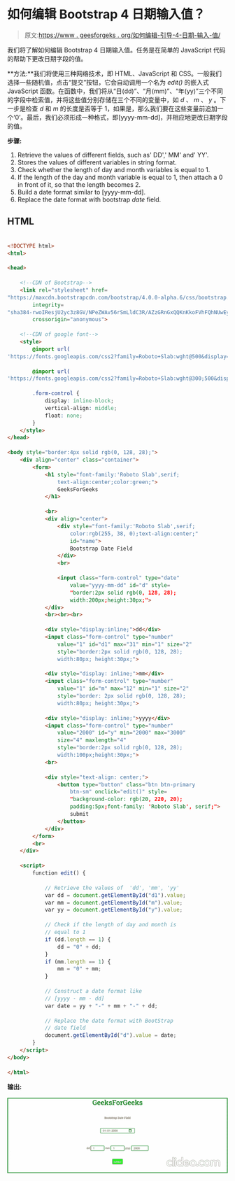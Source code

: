 # 如何编辑 Bootstrap 4 日期输入值？

> 原文:[https://www . geesforgeks . org/如何编辑-引导-4-日期-输入-值/](https://www.geeksforgeeks.org/how-to-edit-bootstrap-4-date-input-value/)

我们将了解如何编辑 Bootstrap 4 日期输入值。任务是在简单的 JavaScript 代码的帮助下更改日期字段的值。

**方法:**我们将使用三种网络技术，即 HTML、JavaScript 和 CSS。一般我们选择一些随机值，点击“提交”按钮，它会自动调用一个名为 *edit()* 的嵌入式 JavaScript 函数。在函数中，我们将从“日(dd)”、“月(mm)”、“年(yy)”三个不同的字段中检索值，并将这些值分别存储在三个不同的变量中，如 *d* 、 *m* 、 *y* 。下一步是检查 *d* 和 *m* 的长度是否等于 1，如果是，那么我们要在这些变量前追加一个‘0’。最后，我们必须形成一种格式，即[yyyy-mm-dd]，并相应地更改日期字段的值。

**步骤:**

1.  Retrieve the values of different fields, such as' DD',' MM' and' YY'.
2.  Stores the values of different variables in string format.
3.  Check whether the length of day and month variables is equal to 1.
4.  If the length of the day and month variable is equal to 1, then attach a 0 in front of it, so that the length becomes 2.
5.  Build a date format similar to [yyyy-mm-dd].
6.  Replace the date format with bootstrap *date* field.

## HTML

```html

<!DOCTYPE html>
<html>

<head>

    <!--CDN of Bootstrap-->
    <link rel="stylesheet" href=
"https://maxcdn.bootstrapcdn.com/bootstrap/4.0.0-alpha.6/css/bootstrap.min.css"
        integrity=
"sha384-rwoIResjU2yc3z8GV/NPeZWAv56rSmLldC3R/AZzGRnGxQQKnKkoFVhFQhNUwEyJ"
        crossorigin="anonymous">

    <!--CDN of google font-->
    <style>
        @import url(
'https://fonts.googleapis.com/css2?family=Roboto+Slab:wght@500&display=swap');

        @import url(
'https://fonts.googleapis.com/css2?family=Roboto+Slab:wght@300;500&display=swap');

        .form-control {
            display: inline-block;
            vertical-align: middle;
            float: none;
        }
    </style>
</head>

<body style="border:4px solid rgb(0, 128, 28);">
    <div align="center" class="container">
        <form>
            <h1 style="font-family:'Roboto Slab',serif;
                text-align:center;color:green;">
                GeeksForGeeks
            </h1>

            <br>
            <div align="center">
                <div style="font-family:'Roboto Slab',serif;
                    color:rgb(255, 38, 0);text-align:center;"
                    id="name">
                    Bootstrap Date Field
                </div>
                <br>

                <input class="form-control" type="date" 
                    value="yyyy-mm-dd" id="d" style=
                    "border:2px solid rgb(0, 128, 28);
                    width:200px;height:30px;">
            </div>
            <br><br><br>

            <div style="display:inline;">dd</div>
            <input class="form-control" type="number" 
                value="1" id="d1" max="31" min="1" size="2" 
                style="border:2px solid rgb(0, 128, 28); 
                width:80px; height:30px;">

            <div style="display: inline;">mm</div>
            <input class="form-control" type="number" 
                value="1" id="m" max="12" min="1" size="2" 
                style="border: 2px solid rgb(0, 128, 28); 
                width:80px; height:30px;">

            <div style="display: inline;">yyyy</div>
            <input class="form-control" type="number" 
                value="2000" id="y" min="2000" max="3000" 
                size="4" maxlength="4"
                style="border:2px solid rgb(0, 128, 28); 
                width:100px;height:30px;">
            <br>

            <div style="text-align: center;">
                <button type="button" class="btn btn-primary 
                    btn-sm" onclick="edit()" style=
                    "background-color: rgb(20, 220, 20);
                    padding:5px;font-family: 'Roboto Slab', serif;">
                    submit
                </button>
            </div>
        </form>
        <br>
    </div>

    <script>
        function edit() {

            // Retrieve the values of  'dd', 'mm', 'yy'
            var dd = document.getElementById("d1").value;
            var mm = document.getElementById("m").value;
            var yy = document.getElementById("y").value;

            // Check if the length of day and month is
            // equal to 1
            if (dd.length == 1) {
                dd = "0" + dd;
            }
            if (mm.length == 1) {
                mm = "0" + mm;
            }

            // Construct a date format like 
            // [yyyy - mm - dd]
            var date = yy + "-" + mm + "-" + dd;

            // Replace the date format with BootStrap
            // date field
            document.getElementById("d").value = date;
        }
    </script>
</body>

</html>
```

**输出:**

![](img/93f4902af40f4a6c30d22ec9e700dd88.png)